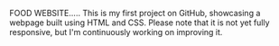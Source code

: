 FOOD WEBSITE.....
This is my first project on GitHub, showcasing a webpage built using HTML and CSS. Please note that it is not yet fully responsive, but I'm continuously working on improving it.
